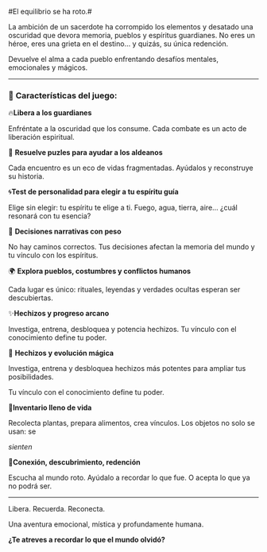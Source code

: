 #El equilibrio se ha roto.#

La ambición de un sacerdote ha corrompido los elementos y desatado una oscuridad que devora memoria, pueblos y espíritus guardianes.
No eres un héroe, eres una grieta en el destino… y quizás, su única redención.

Devuelve el alma a cada pueblo enfrentando desafíos mentales, emocionales y mágicos.

---

### 🧩 **Características del juego**:

🔥**Libera a los guardianes**

Enfréntate a la oscuridad que los consume. Cada combate es un acto de liberación espiritual.

🧠 **Resuelve puzles para ayudar a los aldeanos**

Cada encuentro es un eco de vidas fragmentadas. Ayúdalos y reconstruye su historia.

🌀**Test de personalidad para elegir a tu espíritu guía**

Elige sin elegir: tu espíritu te elige a ti. Fuego, agua, tierra, aire… ¿cuál resonará con tu esencia?

🌱 **Decisiones narrativas con peso**

No hay caminos correctos. Tus decisiones afectan la memoria del mundo y tu vínculo con los espíritus.

🌍 **Explora pueblos, costumbres y conflictos humanos**

Cada lugar es único: rituales, leyendas y verdades ocultas esperan ser descubiertas.

✨**Hechizos y progreso arcano**

Investiga, entrena, desbloquea y potencia hechizos. Tu vínculo con el conocimiento define tu poder.

🌟 **Hechizos y evolución mágica**

Investiga, entrena y desbloquea hechizos más potentes para ampliar tus posibilidades.

 Tu vínculo con el conocimiento define tu poder.

🌿**Inventario lleno de vida**

Recolecta plantas, prepara alimentos, crea vínculos. Los objetos no solo se usan: se

*sienten*

💫**Conexión, descubrimiento, redención**

Escucha al mundo roto. Ayúdalo a recordar lo que fue. O acepta lo que ya no podrá ser.

---

Libera. Recuerda. Reconecta.

Una aventura emocional, mística y profundamente humana.

**¿Te atreves a recordar lo que el mundo olvidó?**
